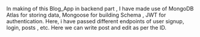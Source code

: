 In making of this Blog_App in backend part , I have made use of MongoDB Atlas for storing data, Mongoose for building Schema , JWT for authentication. Here, i have passed different endpoints of user signup, login, posts , etc. Here we can write post and edit as per the ID. 